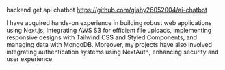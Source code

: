 backend get api chatbot https://github.com/giahy26052004/ai-chatbot

I have acquired hands-on experience in building robust web applications using Next.js, integrating AWS S3 for efficient file uploads, implementing responsive designs with Tailwind CSS and Styled Components, and managing data with MongoDB. Moreover, my projects have also involved integrating authentication systems using NextAuth, enhancing security and user experience.
